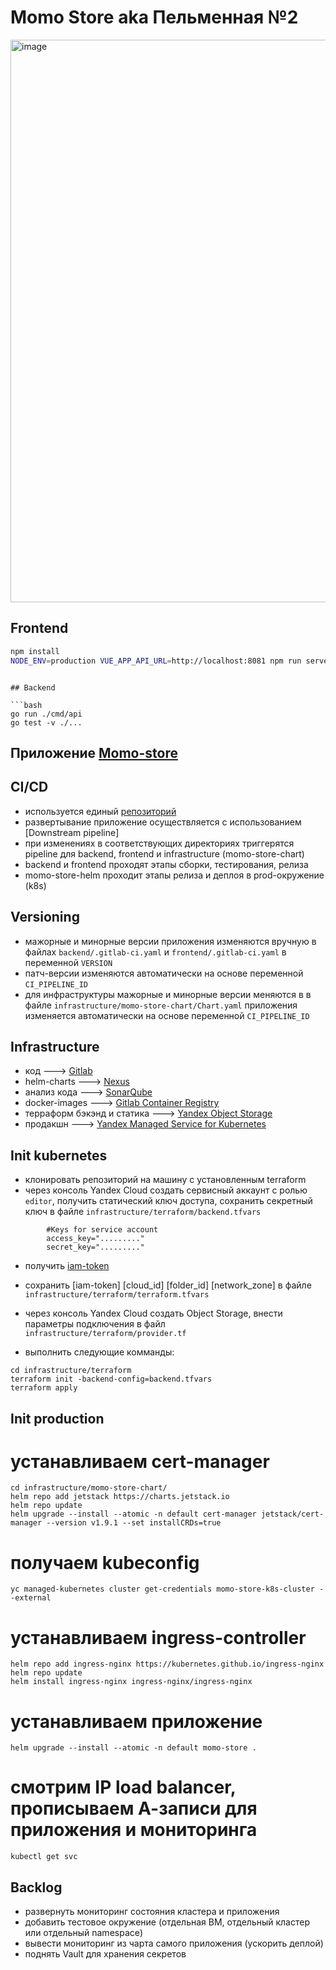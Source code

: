 # Momo Store aka Пельменная №2

<img width="900" alt="image" src="https://user-images.githubusercontent.com/9394918/167876466-2c530828-d658-4efe-9064-825626cc6db5.png">

## Frontend

```bash
npm install
NODE_ENV=production VUE_APP_API_URL=http://localhost:8081 npm run serve

```

```

## Backend

```bash
go run ./cmd/api
go test -v ./... 
```

## Приложение [Momo-store](https://momo-store.lightstandart.com/)

## CI/CD

- используется единый [репозиторий](https://gitlab.praktikum-services.ru/d.ponizovskiy/momo-store)
- развертывание приложение осуществляется с использованием [Downstream pipeline]
- при изменениях в соответствующих директориях триггерятся pipeline для backend, frontend и infrastructure (momo-store-chart)
- backend и frontend проходят этапы сборки, тестирования, релиза
- momo-store-helm проходит этапы релиза и деплоя в prod-окружение (k8s)

## Versioning

- мажорные и минорные версии приложения изменяются вручную в файлах `backend/.gitlab-ci.yaml` и `frontend/.gitlab-ci.yaml` в переменной `VERSION`
- патч-версии изменяются автоматически на основе переменной `CI_PIPELINE_ID`
- для инфраструктуры мажорные и минорные версии меняются в в файле `infrastructure/momo-store-chart/Chart.yaml` приложения изменяется автоматически на основе переменной `CI_PIPELINE_ID`

## Infrastructure

- код ---> [Gitlab](https://gitlab.praktikum-services.ru/)
- helm-charts ---> [Nexus](https://nexus.praktikum-services.ru/)
- анализ кода ---> [SonarQube](https://sonarqube.praktikum-services.ru/)
- docker-images ---> [Gitlab Container Registry](https://gitlab.praktikum-services.ru/d.ponizovksiy/momo-store/container_registry)
- терраформ бэкэнд и статика ---> [Yandex Object Storage](https://cloud.yandex.ru/services/storage)
- продакшн ---> [Yandex Managed Service for Kubernetes](https://cloud.yandex.ru/services/managed-kubernetes)

## Init kubernetes

- клонировать репозиторий на машину с установленным terraform
- через консоль Yandex Cloud создать сервисный аккаунт с ролью `editor`, получить статический ключ доступа, сохранить секретный ключ в файле `infrastructure/terraform/backend.tfvars`
```
        #Keys for service account
        access_key="........."
        secret_key="........."
```
- получить [iam-token](https://cloud.yandex.ru/docs/iam/operations/iam-token/create)
- сохранить [iam-token] [cloud_id] [folder_id] [network_zone] в файле `infrastructure/terraform/terraform.tfvars`

- через консоль Yandex Cloud создать Object Storage, внести параметры подключения в файл `infrastructure/terraform/provider.tf`
- выполнить следующие комманды:
```
cd infrastructure/terraform
terraform init -backend-config=backend.tfvars
terraform apply
```

## Init production

# устанавливаем cert-manager
```
cd infrastructure/momo-store-chart/
helm repo add jetstack https://charts.jetstack.io
helm repo update
helm upgrade --install --atomic -n default cert-manager jetstack/cert-manager --version v1.9.1 --set installCRDs=true
```

# получаем kubeconfig
```
yc managed-kubernetes cluster get-credentials momo-store-k8s-cluster --external
```

# устанавливаем ingress-controller
```
helm repo add ingress-nginx https://kubernetes.github.io/ingress-nginx
helm repo update
helm install ingress-nginx ingress-nginx/ingress-nginx
```

# устанавливаем приложение
```
helm upgrade --install --atomic -n default momo-store .
```

# смотрим IP load balancer, прописываем А-записи для приложения и мониторинга
```
kubectl get svc
```


## Backlog

- развернуть мониторинг состояния кластера и приложения
- добавить тестовое окружение (отдельная ВМ, отдельный кластер или отдельный namespace)
- вывести мониторинг из чарта самого приложения (ускорить деплой)
- поднять Vault для хранения секретов
